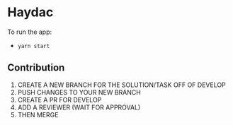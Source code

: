 # Haydac

To run the app:

- `yarn start`

## Contribution

1. CREATE A NEW BRANCH FOR THE SOLUTION/TASK OFF OF DEVELOP
2. PUSH CHANGES TO YOUR NEW BRANCH
3. CREATE A PR FOR DEVELOP
4. ADD A REVIEWER (WAIT FOR APPROVAL)
5. THEN MERGE
